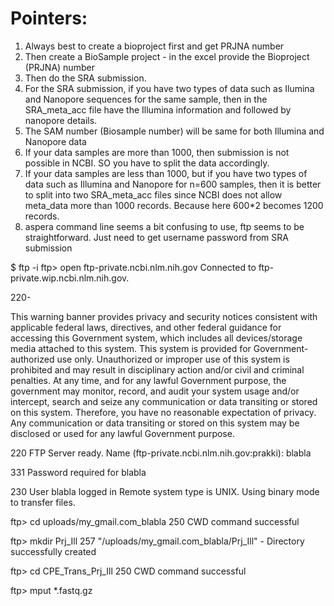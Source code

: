 # Pointers:

1. Always best to create a bioproject first and get PRJNA number
2. Then create a BioSample project - in the excel provide the Bioproject (PRJNA) number
3. Then do the SRA submission.
4. For the SRA submission, if you have two types of data such as Ilumina and Nanopore sequences for the same sample, then in the SRA_meta_acc file
have the Illumina information and followed by nanopore details. 
5. The SAM number (Biosample number) will be same for both Illumina and Nanopore data
6. If your data samples are more than 1000, then submission is not possible in NCBI. SO you have to split the data accordingly.
7. If your data samples are less than 1000, but if you have two types of data such as Illumina and Nanopore for n=600 samples, then it is better to split into 
two SRA_meta_acc files since NCBI does not allow meta_data more than 1000 records. Because here 600\*2 becomes 1200 records.
8. aspera command line seems a bit confusing to use, ftp seems to be straightforward. Just need to get username password from SRA submission



$ ftp -i 
ftp> open ftp-private.ncbi.nlm.nih.gov
Connected to ftp-private.wip.ncbi.nlm.nih.gov.

220-

 This warning banner provides privacy and security notices consistent with 
 applicable federal laws, directives, and other federal guidance for accessing 
 this Government system, which includes all devices/storage media attached to 
 this system. This system is provided for Government-authorized use only. 
 Unauthorized or improper use of this system is prohibited and may result in 
 disciplinary action and/or civil and criminal penalties. At any time, and for 
 any lawful Government purpose, the government may monitor, record, and audit 
 your system usage and/or intercept, search and seize any communication or data 
 transiting or stored on this system. Therefore, you have no reasonable 
 expectation of privacy. Any communication or data transiting or stored on this 
 system may be disclosed or used for any lawful Government purpose.

220 FTP Server ready.
Name (ftp-private.ncbi.nlm.nih.gov:prakki): blabla

331 Password required for blabla

230 User blabla logged in
Remote system type is UNIX.
Using binary mode to transfer files.

ftp> cd uploads/my_gmail.com_blabla
250 CWD command successful

ftp> mkdir Prj_Ill
257 "/uploads/my_gmail.com_blabla/Prj_Ill" - Directory successfully created

ftp> cd CPE_Trans_Prj_Ill
250 CWD command successful

ftp> mput \*.fastq.gz


















